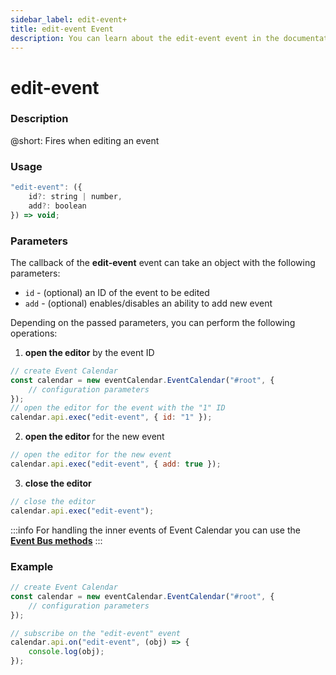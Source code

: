 ```yaml
---
sidebar_label: edit-event+
title: edit-event Event
description: You can learn about the edit-event event in the documentation of the DHTMLX JavaScript Event Calendar library. Browse developer guides and API reference, try out code examples and live demos, and download a free 30-day evaluation version of DHTMLX Event Calendar.
---
```


# edit-event

### Description

@short: Fires when editing an event

### Usage

~~~jsx {}
"edit-event": ({
	id?: string | number, 
	add?: boolean
}) => void;
~~~

### Parameters

The callback of the **edit-event** event can take an object with the following parameters:

- `id` - (optional) an ID of the event to be edited
- `add` - (optional) enables/disables an ability to add new event

Depending on the passed parameters, you can perform the following operations:

1) **open the editor** by the event ID

~~~jsx {6}
// create Event Calendar
const calendar = new eventCalendar.EventCalendar("#root", {
	// configuration parameters
});
// open the editor for the event with the "1" ID
calendar.api.exec("edit-event", { id: "1" });
~~~

2) **open the editor** for the new event

~~~jsx {2}
// open the editor for the new event
calendar.api.exec("edit-event", { add: true });
~~~

3) **close the editor**

~~~jsx {2}
// close the editor 
calendar.api.exec("edit-event");
~~~

:::info
For handling the inner events of Event Calendar you can use the [**Event Bus methods**](api/overview/eventbus_overview.md)
:::

### Example

~~~jsx {7-9}
// create Event Calendar
const calendar = new eventCalendar.EventCalendar("#root", {
	// configuration parameters
});

// subscribe on the "edit-event" event
calendar.api.on("edit-event", (obj) => {
	console.log(obj);
});
~~~

